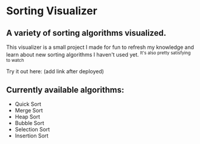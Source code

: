 # Sorting Visualizer

## A variety of sorting algorithms visualized.

This visualizer is a small project I made for fun to refresh my knowledge and learn about new sorting algorithms
I haven't used yet. <sup>It's also pretty satisfying to watch</sup>

Try it out here: (add link after deployed)

## Currently available algorithms:

-   Quick Sort
-   Merge Sort
-   Heap Sort
-   Bubble Sort
-   Selection Sort
-   Insertion Sort

